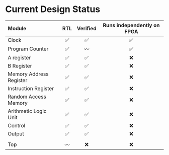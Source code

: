 # Current Design Status

| Module                  | RTL | Verified | Runs independently on FPGA |
| :---------------------- | :-: | :-: | :-: |
| Clock                   |✅|✅|✅|
| Program Counter         |✅|〰️|✅|
| A register              |✅|✅|❌|
| B Register              |✅|✅|❌|
| Memory Address Register |✅|✅|❌|
| Instruction Register    |✅|✅|❌|
| Random Access Memory    |✅|✅|❌|
| Arithmetic Logic Unit   |✅|✅|❌|
| Control                 |✅|✅|❌|
| Output                  |✅|✅|❌|
||||
| Top                     |〰️|❌|❌|
